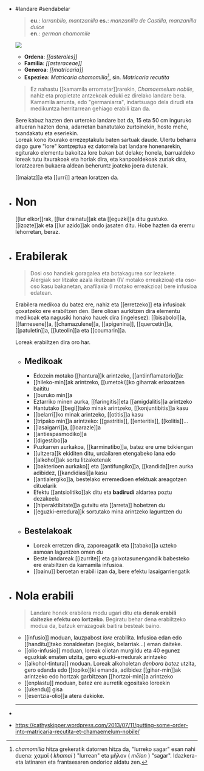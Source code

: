 - #landare #sendabelar
  > **eu.**: _larranbilo, mantzanilla_
  > **es.**: _manzanilla de Castilla, manzanilla dulce_  
  > **en.**: _german chamomile_  
  
  ![](../assets/matricaria_chamomilla_ILT.jpg)
  
  + **Ordena**: _[[asterales]]_
  + **Familia**: _[[asteraceae]]_
  + **Generoa**: _[[matricaria]]_
  + **Espeziea**:  _Matricaria chamomilla_[^etim.], sin. _Matricaria recutita_
  
  > Ez nahastu [[kamamila erromatar]]rarekin, _Chamaemelum nobile_, nahiz eta propietate antzekoak eduki ez direlako landare bera. 
  Kamamila arrunta, edo "germaniarra", indartsuago dela dirudi eta medikuntza herritarrean gehiago erabili izan da.
  
  Bere kabuz hazten den urteroko landare bat da, 15 eta 50 cm inguruko altueran hazten dena, adarretan banatutako zurtoinekin, hosto mehe, txandakatu eta eseriekin.  
  Loreak kono itxurako errezeptakulu baten sartuak daude. Ulertu beharra dago gure "lore" kontzeptua ez datorrela bat landare honenarekin, egiturako elementu bakoitza lore bakan bat delako; honela, barrualdeko loreak tutu itxurakoak eta horiak dira, eta kanpoaldekoak zuriak dira, loratzearen bukaera aldean beheruntz joateko joera dutenak.
  
  [[maiatz]]a eta [[urri]] artean loratzen da.
- # Non
  [[lur elkor]]rak, [[lur drainatu]]ak eta [[eguzki]]a ditu gustuko. [[izozte]]ak eta [[lur azido]]ak ondo jasaten ditu.
  Hobe hazten da eremu lehorretan, beraz.
- # Erabilerak
  > Dosi oso handiek goragalea eta botakagurea sor lezakete. Alergiak sor litzake azala ikutzean (IV motako erreakzioa) eta oso-oso kasu bakanetan, anafilaxia (I motako erreakzioa) bere infusioa edatean.
  
  Erabilera medikoa du batez ere, nahiz eta [[erretzeko]] eta infusioak goxatzeko ere erabiltzen den. Bere olioan aurkitzen dira elementu medikoak eta nagusiki honako hauek dira (ingelesez): [[bisabolol]]a, [[farnesene]]a, [[chamazulene]]a, [[apigenina]], [[quercetin]]a, [[patuletin]]a, [[luteolin]]a eta [[coumarin]]a.
  
  Loreak erabiltzen dira oro har.
	- ## Medikoak 
	  + Edozein motako [[hantura]]k arintzeko, [[antiinflamatorio]]a:
	  + [[hileko-min]]ak arintzeko, [[umetoki]]ko giharrak erlaxatzen baititu
	  + [[buruko min]]a
	  + Eztarriko minen aurka, [[faringitis]]eta [[amigdalitis]]a arintzeko
	  + Hantutako [[begi]]tako minak arintzeko, [[konjuntibitis]]a kasu
	  + [[belarri]]ko minak arintzeko, [[otitis]]a kasu
	  + [[tripako min]]a arintzeko: [[gastritis]], [[enteritis]], [[kolitis]]…
	  + [[lasaigarri]]a, [[loarazle]]a
	  + [[antiespasmodiko]]a
	  + [[digestibo]]a
	  + Puzkarren aurkakoa, [[karminatibo]]a, batez ere ume txikiengan
	  + [[ultzera]]k ekiditen ditu, urdailaren etengabeko lana edo [[alkohol]]ak sortu litzaketenak
	  + [[bakterioen aurkako]] eta [[antifungiko]]a, [[kandida]]ren aurka adibidez, [[kandidiasi]]a kasu
	  + [[antialergiko]]a, bestelako erremedioen efektuak areagotzen dituelarik
	  + Efektu [[antsiolitiko]]ak ditu eta **badirudi** aldartea poztu dezakeela
	  + [[hiperaktibitate]]a gutxitu eta [[arreta]] hobetzen du
	  + [[eguzki-erredura]]k sortutako mina arintzeko laguntzen du
	- ## Bestelakoak  
	  + Loreak erretzen dira, zaporeagatik eta [[tabako]]a uzteko asmoan laguntzen omen du
	  + Beste landareak [[izurrite]] eta gaixotasunengandik babesteko ere erabiltzen da kamamila infusioa.
	  + [[bainu]] beroetan erabili izan da, bere efektu lasaigarriengatik
- # Nola erabili
  > Landare honek erabilera modu ugari ditu eta **denak erabili daitezke efektu oro lortzeko**. Begiratu behar dena erabiltzeko modua da, batzuk errazagoak baitira besteak baino.
  
  + [[infusio]] moduan, lauzpabost _lore_ erabilita. Infusioa edan edo [[handitu]]tako zonaldeetan (begiak, belarriak...) eman daiteke.
  + [[olio-infusio]] moduan, loreak oliotan murgildu eta 40 egunez eguzkiak ematen utzita, gero eguzki-erredurak arintzeko
  + [[alkohol-tintura]] moduan. Loreak alkoholetan _denbora batez_ utzita, gero edanda edo [[topiko]]ki emanda, adibidez [[gihar-min]]ak arintzeko edo hortzak garbitzean [[hortzoi-min]]a arintzeko
  + [[enplastu]] moduan, batez ere aurretik egositako loreekin
  + [[ukendu]] gisa
  + [[esentzia-olio]]a atera dakioke.
  
  ____
- [^etim.]: *chamomilla* hitza grekeratik datorren hitza da, "lurreko sagar" esan nahi duena: 
  χαμαί ( *khamai* ) "lurrean" eta μῆλον ( *mēlon* ) "sagar". 
  Idazkera-eta latinaren eta frantsesaren ondorioz aldatu zen.
- https://cathyskipper.wordpress.com/2013/07/11/putting-some-order-into-matricaria-recutita-et-chamaemelum-nobile/